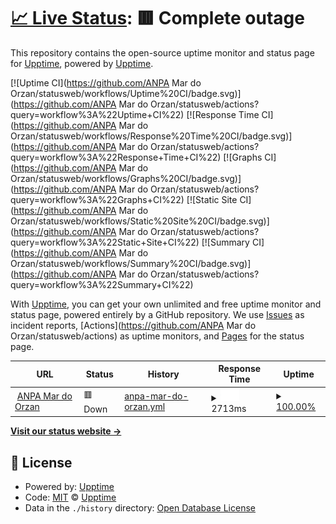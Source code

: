 # [📈 Live Status](https://demo.upptime.js.org): <!--live status--> **🟥 Complete outage**

This repository contains the open-source uptime monitor and status page for [Upptime](https://upptime.js.org), powered by [Upptime](https://github.com/upptime/upptime).

[![Uptime CI](https://github.com/ANPA Mar do Orzan/statusweb/workflows/Uptime%20CI/badge.svg)](https://github.com/ANPA Mar do Orzan/statusweb/actions?query=workflow%3A%22Uptime+CI%22)
[![Response Time CI](https://github.com/ANPA Mar do Orzan/statusweb/workflows/Response%20Time%20CI/badge.svg)](https://github.com/ANPA Mar do Orzan/statusweb/actions?query=workflow%3A%22Response+Time+CI%22)
[![Graphs CI](https://github.com/ANPA Mar do Orzan/statusweb/workflows/Graphs%20CI/badge.svg)](https://github.com/ANPA Mar do Orzan/statusweb/actions?query=workflow%3A%22Graphs+CI%22)
[![Static Site CI](https://github.com/ANPA Mar do Orzan/statusweb/workflows/Static%20Site%20CI/badge.svg)](https://github.com/ANPA Mar do Orzan/statusweb/actions?query=workflow%3A%22Static+Site+CI%22)
[![Summary CI](https://github.com/ANPA Mar do Orzan/statusweb/workflows/Summary%20CI/badge.svg)](https://github.com/ANPA Mar do Orzan/statusweb/actions?query=workflow%3A%22Summary+CI%22)

With [Upptime](https://upptime.js.org), you can get your own unlimited and free uptime monitor and status page, powered entirely by a GitHub repository. We use [Issues](https://github.com/upptime/upptime/issues) as incident reports, [Actions](https://github.com/ANPA Mar do Orzan/statusweb/actions) as uptime monitors, and [Pages](https://demo.upptime.js.org) for the status page.

<!--start: status pages-->
<!-- This summary is generated by Upptime (https://github.com/upptime/upptime) -->
<!-- Do not edit this manually, your changes will be overwritten -->
<!-- prettier-ignore -->
| URL | Status | History | Response Time | Uptime |
| --- | ------ | ------- | ------------- | ------ |
| <img alt="" src="https://favicons.githubusercontent.com/anpamarorzan.com" height="13"> [ANPA Mar do Orzan](https://anpamarorzan.com) | 🟥 Down | [anpa-mar-do-orzan.yml](https://github.com/rsstudiophotography/statusweb/commits/HEAD/history/anpa-mar-do-orzan.yml) | <details><summary><img alt="Response time graph" src="./graphs/anpa-mar-do-orzan/response-time-week.png" height="20"> 2713ms</summary><br><a href="https://ANPA Mar do Orzan.github.io/statusweb/history/anpa-mar-do-orzan"><img alt="Response time 2713" src="https://img.shields.io/endpoint?url=https%3A%2F%2Fraw.githubusercontent.com%2Frsstudiophotography%2Fstatusweb%2FHEAD%2Fapi%2Fanpa-mar-do-orzan%2Fresponse-time.json"></a><br><a href="https://ANPA Mar do Orzan.github.io/statusweb/history/anpa-mar-do-orzan"><img alt="24-hour response time 2713" src="https://img.shields.io/endpoint?url=https%3A%2F%2Fraw.githubusercontent.com%2Frsstudiophotography%2Fstatusweb%2FHEAD%2Fapi%2Fanpa-mar-do-orzan%2Fresponse-time-day.json"></a><br><a href="https://ANPA Mar do Orzan.github.io/statusweb/history/anpa-mar-do-orzan"><img alt="7-day response time 2713" src="https://img.shields.io/endpoint?url=https%3A%2F%2Fraw.githubusercontent.com%2Frsstudiophotography%2Fstatusweb%2FHEAD%2Fapi%2Fanpa-mar-do-orzan%2Fresponse-time-week.json"></a><br><a href="https://ANPA Mar do Orzan.github.io/statusweb/history/anpa-mar-do-orzan"><img alt="30-day response time 2713" src="https://img.shields.io/endpoint?url=https%3A%2F%2Fraw.githubusercontent.com%2Frsstudiophotography%2Fstatusweb%2FHEAD%2Fapi%2Fanpa-mar-do-orzan%2Fresponse-time-month.json"></a><br><a href="https://ANPA Mar do Orzan.github.io/statusweb/history/anpa-mar-do-orzan"><img alt="1-year response time 2713" src="https://img.shields.io/endpoint?url=https%3A%2F%2Fraw.githubusercontent.com%2Frsstudiophotography%2Fstatusweb%2FHEAD%2Fapi%2Fanpa-mar-do-orzan%2Fresponse-time-year.json"></a></details> | <details><summary><a href="https://ANPA Mar do Orzan.github.io/statusweb/history/anpa-mar-do-orzan">100.00%</a></summary><a href="https://ANPA Mar do Orzan.github.io/statusweb/history/anpa-mar-do-orzan"><img alt="All-time uptime 100.00%" src="https://img.shields.io/endpoint?url=https%3A%2F%2Fraw.githubusercontent.com%2Frsstudiophotography%2Fstatusweb%2FHEAD%2Fapi%2Fanpa-mar-do-orzan%2Fuptime.json"></a><br><a href="https://ANPA Mar do Orzan.github.io/statusweb/history/anpa-mar-do-orzan"><img alt="24-hour uptime 100.00%" src="https://img.shields.io/endpoint?url=https%3A%2F%2Fraw.githubusercontent.com%2Frsstudiophotography%2Fstatusweb%2FHEAD%2Fapi%2Fanpa-mar-do-orzan%2Fuptime-day.json"></a><br><a href="https://ANPA Mar do Orzan.github.io/statusweb/history/anpa-mar-do-orzan"><img alt="7-day uptime 100.00%" src="https://img.shields.io/endpoint?url=https%3A%2F%2Fraw.githubusercontent.com%2Frsstudiophotography%2Fstatusweb%2FHEAD%2Fapi%2Fanpa-mar-do-orzan%2Fuptime-week.json"></a><br><a href="https://ANPA Mar do Orzan.github.io/statusweb/history/anpa-mar-do-orzan"><img alt="30-day uptime 100.00%" src="https://img.shields.io/endpoint?url=https%3A%2F%2Fraw.githubusercontent.com%2Frsstudiophotography%2Fstatusweb%2FHEAD%2Fapi%2Fanpa-mar-do-orzan%2Fuptime-month.json"></a><br><a href="https://ANPA Mar do Orzan.github.io/statusweb/history/anpa-mar-do-orzan"><img alt="1-year uptime 100.00%" src="https://img.shields.io/endpoint?url=https%3A%2F%2Fraw.githubusercontent.com%2Frsstudiophotography%2Fstatusweb%2FHEAD%2Fapi%2Fanpa-mar-do-orzan%2Fuptime-year.json"></a></details>

<!--end: status pages-->

[**Visit our status website →**](https://demo.upptime.js.org)

## 📄 License

- Powered by: [Upptime](https://github.com/upptime/upptime)
- Code: [MIT](./LICENSE) © [Upptime](https://upptime.js.org)
- Data in the `./history` directory: [Open Database License](https://opendatacommons.org/licenses/odbl/1-0/)
